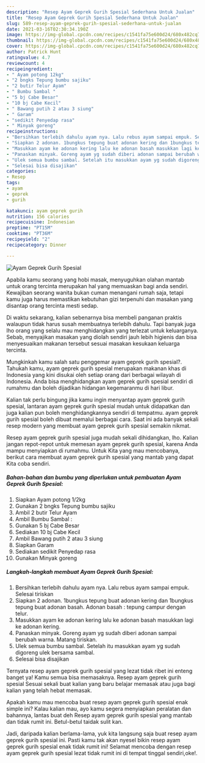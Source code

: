 ```yaml
---
description: "Resep Ayam Geprek Gurih Spesial Sederhana Untuk Jualan"
title: "Resep Ayam Geprek Gurih Spesial Sederhana Untuk Jualan"
slug: 589-resep-ayam-geprek-gurih-spesial-sederhana-untuk-jualan
date: 2021-03-16T02:30:34.190Z
image: https://img-global.cpcdn.com/recipes/c1541fa75e600d24/680x482cq70/ayam-geprek-gurih-spesial-foto-resep-utama.jpg
thumbnail: https://img-global.cpcdn.com/recipes/c1541fa75e600d24/680x482cq70/ayam-geprek-gurih-spesial-foto-resep-utama.jpg
cover: https://img-global.cpcdn.com/recipes/c1541fa75e600d24/680x482cq70/ayam-geprek-gurih-spesial-foto-resep-utama.jpg
author: Patrick Hunt
ratingvalue: 4.7
reviewcount: 4
recipeingredient:
- " Ayam potong 12kg"
- "2 bngks Tepung bumbu sajiku"
- "2 butir Telur Ayam"
- " Bumbu Sambal "
- "5 bj Cabe Besar"
- "10 bj Cabe Kecil"
- " Bawang putih 2 atau 3 siung"
- " Garam"
- "sedikit Penyedap rasa"
- " Minyak goreng"
recipeinstructions:
- "Bersihkan terlebih dahulu ayam nya. Lalu rebus ayam sampai empuk. Selesai tiriskan"
- "Siapkan 2 adonan. 1bungkus tepung buat adonan kering dan 1bungkus tepung buat adonan basah. Adonan basah : tepung campur dengan telur."
- "Masukkan ayam ke adonan kering lalu ke adonan basah masukkan lagi ke adonan kering."
- "Panaskan minyak. Goreng ayam yg sudah diberi adonan sampai berubah warna. Matang tiriskan."
- "Ulek semua bumbu sambal. Setelah itu masukkan ayam yg sudah digoreng ulek bersama sambal."
- "Selesai bisa disajikan"
categories:
- Resep
tags:
- ayam
- geprek
- gurih

katakunci: ayam geprek gurih 
nutrition: 156 calories
recipecuisine: Indonesian
preptime: "PT15M"
cooktime: "PT36M"
recipeyield: "2"
recipecategory: Dinner

---
```



![Ayam Geprek Gurih Spesial](https://img-global.cpcdn.com/recipes/c1541fa75e600d24/680x482cq70/ayam-geprek-gurih-spesial-foto-resep-utama.jpg)

Apabila kamu seorang yang hobi masak, menyuguhkan olahan mantab untuk orang tercinta merupakan hal yang memuaskan bagi anda sendiri. Kewajiban seorang  wanita bukan cuman menangani rumah saja, tetapi kamu juga harus memastikan kebutuhan gizi terpenuhi dan masakan yang disantap orang tercinta mesti sedap.

Di waktu  sekarang, kalian sebenarnya bisa membeli panganan praktis walaupun tidak harus susah membuatnya terlebih dahulu. Tapi banyak juga lho orang yang selalu mau menghidangkan yang terlezat untuk keluarganya. Sebab, menyajikan masakan yang diolah sendiri jauh lebih higienis dan bisa menyesuaikan makanan tersebut sesuai masakan kesukaan keluarga tercinta. 



Mungkinkah kamu salah satu penggemar ayam geprek gurih spesial?. Tahukah kamu, ayam geprek gurih spesial merupakan makanan khas di Indonesia yang kini disukai oleh setiap orang dari berbagai wilayah di Indonesia. Anda bisa menghidangkan ayam geprek gurih spesial sendiri di rumahmu dan boleh dijadikan hidangan kegemaranmu di hari libur.

Kalian tak perlu bingung jika kamu ingin menyantap ayam geprek gurih spesial, lantaran ayam geprek gurih spesial mudah untuk didapatkan dan juga kalian pun boleh menghidangkannya sendiri di tempatmu. ayam geprek gurih spesial boleh dibuat memalui berbagai cara. Saat ini ada banyak sekali resep modern yang membuat ayam geprek gurih spesial semakin nikmat.

Resep ayam geprek gurih spesial juga mudah sekali dihidangkan, lho. Kalian jangan repot-repot untuk memesan ayam geprek gurih spesial, karena Anda mampu menyiapkan di rumahmu. Untuk Kita yang mau mencobanya, berikut cara membuat ayam geprek gurih spesial yang mantab yang dapat Kita coba sendiri.

<!--inarticleads1-->

##### Bahan-bahan dan bumbu yang diperlukan untuk pembuatan Ayam Geprek Gurih Spesial:

1. Siapkan  Ayam potong 1/2kg
1. Gunakan 2 bngks Tepung bumbu sajiku
1. Ambil 2 butir Telur Ayam
1. Ambil  Bumbu Sambal :
1. Gunakan 5 bj Cabe Besar
1. Sediakan 10 bj Cabe Kecil
1. Ambil  Bawang putih 2 atau 3 siung
1. Siapkan  Garam
1. Sediakan sedikit Penyedap rasa
1. Gunakan  Minyak goreng




<!--inarticleads2-->

##### Langkah-langkah membuat Ayam Geprek Gurih Spesial:

1. Bersihkan terlebih dahulu ayam nya. Lalu rebus ayam sampai empuk. Selesai tiriskan
1. Siapkan 2 adonan. 1bungkus tepung buat adonan kering dan 1bungkus tepung buat adonan basah. Adonan basah : tepung campur dengan telur.
1. Masukkan ayam ke adonan kering lalu ke adonan basah masukkan lagi ke adonan kering.
1. Panaskan minyak. Goreng ayam yg sudah diberi adonan sampai berubah warna. Matang tiriskan.
1. Ulek semua bumbu sambal. Setelah itu masukkan ayam yg sudah digoreng ulek bersama sambal.
1. Selesai bisa disajikan




Ternyata resep ayam geprek gurih spesial yang lezat tidak ribet ini enteng banget ya! Kamu semua bisa memasaknya. Resep ayam geprek gurih spesial Sesuai sekali buat kalian yang baru belajar memasak atau juga bagi kalian yang telah hebat memasak.

Apakah kamu mau mencoba buat resep ayam geprek gurih spesial enak simple ini? Kalau kalian mau, ayo kamu segera menyiapkan peralatan dan bahannya, lantas buat deh Resep ayam geprek gurih spesial yang mantab dan tidak rumit ini. Betul-betul taidak sulit kan. 

Jadi, daripada kalian berlama-lama, yuk kita langsung saja buat resep ayam geprek gurih spesial ini. Pasti kamu tak akan nyesel bikin resep ayam geprek gurih spesial enak tidak rumit ini! Selamat mencoba dengan resep ayam geprek gurih spesial lezat tidak rumit ini di tempat tinggal sendiri,oke!.

